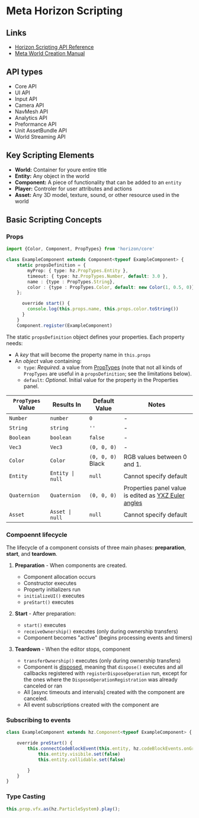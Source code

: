 # Meta Horizon Scripting


## Links

- [Horizon Scripting API Reference](https://developers.meta.com/horizon-worlds/reference/2.0.0/?utm_source=social-yt&utm_medium=M4D&utm_campaign=organic&utm_content=ScriptingYourWorld)
- [ Meta World Creation Manual](https://developers.meta.com/horizon-worlds/learn/documentation/mhcp-program/community-tutorials/creator-manual)


## **API** types

- Core API
- UI API
- Input API
- Camera API
- NavMesh API
- Analytics API
- Preformance API
- Unit AssetBundle API
- World Streaming API

## Key Scripting Elements 

- **World:** Container for youre entire title
- **Entity:** Any object in the world
- **Component:** A piece of functionality that can be added to an `entity`
- **Player:** Controler for user attributes and actions 
- **Asset:** Any 3D model, texture, sound, or other resource used in the world


## Basic Scripting Concepts

### Props 

```ts
import {Color, Component, PropTypes} from 'horizon/core'

class ExampleComponent extends Component<typeof ExampleComponent> {
    static propsDefinition = {
        myProp: { type: hz.PropTypes.Entity },
        timeout: { type: hz.PropTypes.Number, default: 3.0 },
        name : {type : PropTypes.String},
        color : {type : PropTypes.Color, default: new Color(1, 0.5, 0)}
    };

      override start() {
        console.log(this.props.name, this.props.color.toString())
      }
    }
    Component.register(ExampleComponent)
```


The static `propsDefinition` object defines your properties. Each property needs:
  * A *key* that will become the property name in `this.props`
  * An *object* value containing:
    * `type`: *Required*. a value from [PropTypes](#proptypes) (note that not all kinds of `PropTypes` are useful in a `propsDefinition`; see the limitations below).
    * `default`: *Optional*. Initial value for the property in the Properties panel.

| `PropTypes` Value | Results In | Default Value | Notes |
|-----------|-----------|---|---|
| `Number`  | `number`  | `0` | - |
| `String`  | `string`  | `''` | - |
| `Boolean` | `boolean` | `false` | - |
| `Vec3`    | `Vec3`    | `(0, 0, 0)` | - |
| `Color`   | `Color`   | `(0, 0, 0)` Black | RGB values between 0 and 1. |
| `Entity`  | `Entity \| null` | `null` | Cannot specify default |
| `Quaternion` | `Quaternion` | `(0, 0, 0)` | Properties panel value is edited as [YXZ Euler angles](#euler-angles) |
| `Asset`   | `Asset \| null` | `null` | Cannot specify default |

### Compoennt lifecycle 

The lifecycle of a component consists of three main phases: **preparation**, **start**, and **teardown**.

1. **Preparation** - When components are created.
    * Component allocation occurs
    * Constructor executes
    * Property initializers run
    * `initializeUI()` executes 
    * `preStart()` executes

2. **Start** - After preparation:
    * `start()` executes
    * `receiveOwnership()` executes (only during ownership transfers)
    * Component becomes "active" (begins processing events and timers)

3. **Teardown** - When the editor stops, component 
    * `transferOwnership()` executes (only during ownership transfers)
    * Component is [disposed](#disposing-objects), meaning that `dispose()` executes and all callbacks registered with `registerDisposeOperation` run, except for the ones where the `DisposeOperationRegistration` was already canceled or ran
    * All [async timeouts and intervals] created with the component are canceled.
    * All event subscriptions created with the component are 

### Subscribing to events

```ts
class ExampleComponent extends hz.Component<typeof ExampleComponent> {

    override preStart() {
        this.connectCodeBlockEvent(this.entity, hz.codeBlockEvents.onGrabStart, (isRightHand,player) => {
            this.entity.visibile.set(false)
            this.entity.collidable.set(false)

        }
    }
}
```

### Type Casting


```ts
this.prop.vfx.as(hz.ParticleSystem).play();
```

